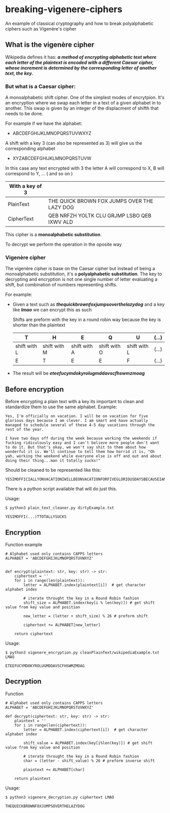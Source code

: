 # breaking-vigenere-ciphers
An example of classical cryptography and how to break polyalphabetic ciphers such as Vigenère's cipher


## What is the vigenère cipher

Wikipedia defines it has: ***a method of encrypting alphabetic text where each letter of the plaintext is encoded with a different Caesar cipher, whose increment is determined by the corresponding letter of another text, the key.***

### But what is a Caesar cipher:
A monoalphabetic shift cipher. One of the simplest modes of encrytpion. It's an encryption where we swap each letter in a text of a given alphabet in to another. This swap is given by an integer of the displacment of shifth that needs to be done.

For example if we have the alphabet:
* ABCDEFGHIJKLMNOPQRSTUVWXYZ

A shift with a key 3 (can also be represented as 3) will give us the corresponding alphabet 

* XYZABCDEFGHIJKLMNOPQRSTUVW

In this case any text encrypted with 3 the letter A will correspond to X, B will correspond to Y, ... ( and so on )

|With a key of 3||
|--|--|
|PlainText|THE QUICK BROWN FOX JUMPS OVER THE LAZY DOG|
|CipherText|QEB NRFZH YOLTK CLU GRJMP LSBO QEB IXWV ALD|

This cipher is a **monoalphabetic substitution**.

To decrypt we perform the operation in the oposite way

### Vigenère cipher

The vigenère cipher is base on the Caesar cipher but instead of being a monoalphabetic substitution, it's a **polyalphabetic substitution**. The key to decrypting and encryption is not one single number of letter evaluating a shift, but combination of numbers representing shifts.

For example:

* Given a text such as ***thequickbrownfoxjumpsoverthelazydog*** and a key like ***lmao*** we can encrypt this as such

    Shifts are preform with the key in a round robin way because the key is shorter than the plaintext

    | T | H | E | Q | U | (...) |
    |---|---|---|---|---|---|
    |shift with L|shift with M|shift with A| shift with O| shift with L|(...)|
    |E|T|E|E|F|(...)|

* The result will be ***eteefucymdokyrolugmddavscfhswmzmoag***

## Before encryption

Before encrypting a plain text with a key its important to clean and standardize them to use the same alphabet.
Example: 

```
Yes, I'm officially on vacation. I will be on vacation for five glorious days because I am clever. I am smart and have actually managed to schedule several of these 4-5 day vacations through the rest of the year.

I have two days off during the week because working the weekends if fucking ridiculously easy and I can't believe more people don't want to do it. But that's okay, we won't say shit to them about how wonderful it is. We'll continue to tell them how horrid it is, "Oh yah, working the weekend while everyone else is off and out and about doing their thing...man it totally sucks!"
```

Should be cleaned to be represented like this: 

```
YESIMOFFICIALLYONVACATIONIWILLBEONVACATIONFORFIVEGLORIOUSDAYSBECAUSEIAMCLEVERIAMSMARTANDHAVEACTUALLYMANAGEDTOSCHEDULESEVERALOFTHESEDAYVACATIONSTHROUGHTHERESTOFTHEYEARIHAVETWODAYSOFFDURINGTHEWEEKBECAUSEWORKINGTHEWEEKENDSIFFUCKINGRIDICULOUSLYEASYANDICANTBELIEVEMOREPEOPLEDONTWANTTODOITBUTTHATSOKAYWEWONTSAYSHITTOTHEMABOUTHOWWONDERFULITISWELLCONTINUETOTELLTHEMHOWHORRIDITISOHYAHWORKINGTHEWEEKENDWHILEEVERYONEELSEISOFFANDOUTANDABOUTDOINGTHEIRTHINGMANITTOTALLYSUCKS
```

There is a python script available that will do just this.

Usage:
```
$ python3 plain_text_cleaner.py dirtyExample.txt 

YESIMOFFI(...)TTOTALLYSUCKS
```

## Encryption 
Function example
```
# Alphabet used only contains CAPPS letters
ALPHABET = 'ABCDEFGHIJKLMNOPQRSTUVWXYZ'


def encrypt(plaintext: str, key: str) -> str:
    ciphertext = ''
    for i in range(len(plaintext)):
        letter = ALPHABET.index(plaintext[i])  # get character alphabet index

        # iterate throught the key in a Round Robin fashion 
        shift_size = ALPHABET.index(key[i % len(key)]) # get shift value from key value and position

        new_letter = (letter + shift_size) % 26 # preform shift

        ciphertext += ALPHABET[new_letter]

    return ciphertext
```
Usage:
```
$ python3 vigenere_encryption.py cleanPlainText/wikipediaExample.txt LMAO 

ETEEFUCYMDOKYROLUGMDDAVSCFHSWMZMOAG
```

## Decryption 
Function
```
# Alphabet used only contains CAPPS letters
ALPHABET = 'ABCDEFGHIJKLMNOPQRSTUVWXYZ'

def decrypt(ciphertext: str, key: str) -> str:
    plaintext = ''
    for i in range(len(ciphertext)):
        letter = ALPHABET.index(ciphertext[i])  # get character alphabet index

        shift_value = ALPHABET.index(key[i%len(key)]) # get shift value from key value and position

        # iterate throught the key in a Round Robin fashion 
        char = (letter - shift_value) % 26 # preform inverse shift

        plaintext += ALPHABET[char]

    return plaintext
```

Usage:
```
$ python3 vigenere_decryption.py ciphertext LMAO

THEQUICKBROWNFOXJUMPSOVERTHELAZYDOG
```
